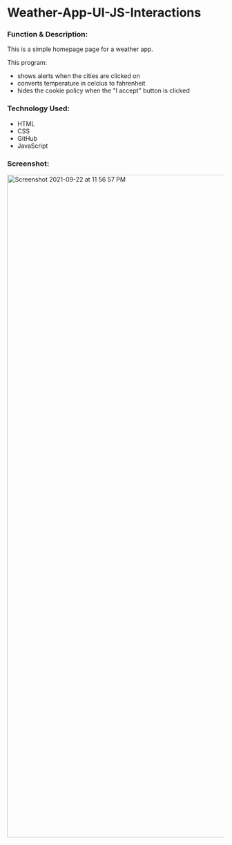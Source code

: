 # Weather-App-UI-JS-Interactions

<h3>Function & Description:</h3>
This is a simple homepage page for a weather app.

This program:


- shows alerts when the cities are clicked on
- converts temperature in celcius to fahrenheit
- hides the cookie policy when the "I accept" button is clicked


<h3>Technology Used:</h3>

- HTML
- CSS
- GitHub 
- JavaScript


<h3>Screenshot:</h3>

<img width="1536" alt="Screenshot 2021-09-22 at 11 56 57 PM" src="https://user-images.githubusercontent.com/40691059/134432775-b65f0a20-3a49-4a07-b189-aa83957b40a3.png">
